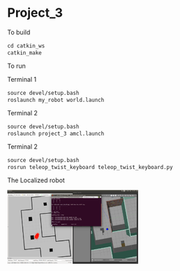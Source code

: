 # Project_3

To build
```
cd catkin_ws
catkin_make
```
To run

Terminal 1
```
source devel/setup.bash
roslaunch my_robot world.launch 
```
Terminal 2
```
source devel/setup.bash
roslaunch project_3 amcl.launch
```
Terminal 2
```
source devel/setup.bash
rosrun teleop_twist_keyboard teleop_twist_keyboard.py 
```
The Localized robot

<img src="https://github.com/PranaliDesai/Project_3/blob/master/Localized_robot" width="300">

